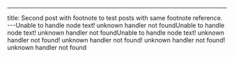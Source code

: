 ---
title: Second post with footnote to test posts with same footnote reference.
---Unable to handle node text! unknown handler not foundUnable to handle node text! unknown handler not foundUnable to handle node text! unknown handler not found! unknown handler not found! unknown handler not found! unknown handler not found
